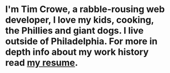 # I'm Tim Crowe, a rabble-rousing web developer, I love my kids, cooking, the Phillies and giant dogs. I live outside of Philadelphia. For more in depth info about my work history read [my resume](http://timmyfury.com/resume).

